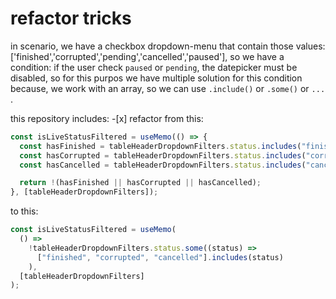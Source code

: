 # refactor tricks

in scenario, we have a checkbox dropdown-menu that contain those values: ['finished','corrupted','pending','cancelled','paused'], so we have a condition: if the user check `paused` or `pending`, the datepicker must be disabled, so for this purpos we have multiple solution for this condition because, we work with an array, so we can use `.include()` or `.some()` or `...` .

this repository includes: -[x] refactor
from this:

```js
const isLiveStatusFiltered = useMemo(() => {
  const hasFinished = tableHeaderDropdownFilters.status.includes("finished");
  const hasCorrupted = tableHeaderDropdownFilters.status.includes("corrupted");
  const hasCancelled = tableHeaderDropdownFilters.status.includes("cancelled");

  return !(hasFinished || hasCorrupted || hasCancelled);
}, [tableHeaderDropdownFilters]);
```

to this:

```js
const isLiveStatusFiltered = useMemo(
  () =>
    !tableHeaderDropdownFilters.status.some((status) =>
      ["finished", "corrupted", "cancelled"].includes(status)
    ),
  [tableHeaderDropdownFilters]
);
```
